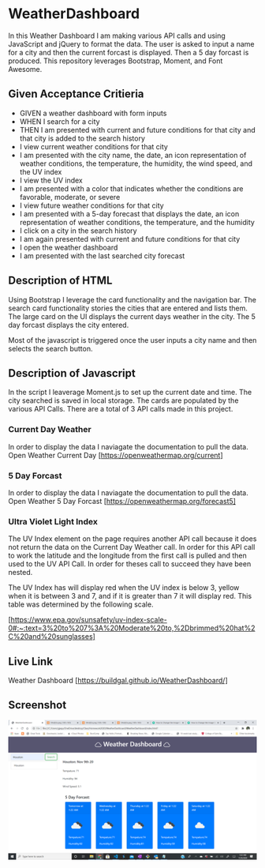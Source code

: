 # WeatherDashboard

In this Weather Dashboard I am making various API calls and using JavaScript and jQuery to format the data. The user is asked to input a name for a city and then the current forcast is displayed. Then a 5 day forcast is produced. This repository leverages Bootstrap, Moment, and Font Awesome. 

## Given Acceptance Critieria 
* GIVEN a weather dashboard with form inputs
* WHEN I search for a city
* THEN I am presented with current and future conditions for that city and that city is added to the search history
* I view current weather conditions for that city
* I am presented with the city name, the date, an icon representation of weather conditions, the temperature, the humidity, the wind speed, and the UV index
* I view the UV index
* I am presented with a color that indicates whether the conditions are favorable, moderate, or severe
* I view future weather conditions for that city
* I am presented with a 5-day forecast that displays the date, an icon representation of weather conditions, the temperature, and the humidity
* I click on a city in the search history
* I am again presented with current and future conditions for that city
* I open the weather dashboard
* I am presented with the last searched city forecast

## Description of HTML 
Using Bootstrap I leverage the card functionality and the navigation bar. The search card functionality stories the cities that are entered and lists them. The large card on the UI displays the current days weather in the city. The 5 day forcast displays the city entered.

Most of the javascript is triggered once the user inputs a city name and then selects the search button.

## Description of Javascript 
In the script I leaverage Moment.js to set up the current date and time. The city searched is saved in local storage. The cards are populated by the various API Calls. There are a total of 3 API calls made in this project. 

### Current Day Weather 
In order to display the data I naviagate the documentation to pull the data. 
Open Weather Current Day [https://openweathermap.org/current]

### 5 Day Forcast
In order to display the data I naviagate the documentation to pull the data. 
Open Weather 5 Day Forcast [https://openweathermap.org/forecast5]


### Ultra Violet Light Index 
The UV Index element on the page requires another API call because it does not return the data on the Current Day Weather call. In order for this API call to work the latitude and the longitude from the first call is pulled and then used to the UV API Call. In order for theses call to succeed they have been nested.

The UV Index has will display red when the UV index is below 3, yellow when it is between 3 and 7, and if it is greater than 7 it will display red. This table was determined by the following scale.

[https://www.epa.gov/sunsafety/uv-index-scale-0#:~:text=3%20to%207%3A%20Moderate%20to,%2Dbrimmed%20hat%2C%20and%20sunglasses]

## Live Link 

Weather Dashboard [https://buildgal.github.io/WeatherDashboard/]


## Screenshot 
![image](./Assets/screenshot.png)